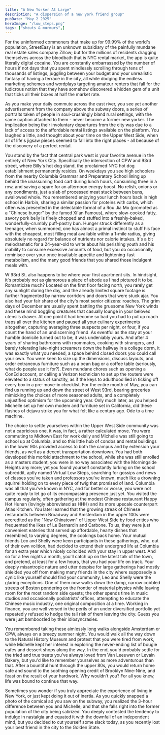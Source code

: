 ```yaml
---
title: "A New Yorker At Large"
description: "A dispersion of a new york friend group"
pubDate: "May 2 2025"
heroImage: "/low_steps.png"
tags: ["shouts & murmurs",]
---
```

For the uninformed commoners that make up for 99.99% of the world's population, StreetEasy is an unknown subsidiary of the painfully mundane real estate sales company Zillow; but for the millions of residents dragging themselves across the bloodbath that is NYC rental market, the app is quite literally digital cocaine. You are constantly embarrassed by the number of hours if not days that you spent mindlessly scrolling through tens of thousands of listings, juggling between your budget and your unrealistic fantasy of having a terrace in the city, all while dodging the endless marketing schemes and wordplays targeting amateur renters that fall for the ludicrous notion that they have somehow discovered a hidden gem of a unit that ticks all their boxes at half the market rate.


As you make your daily commute across the east river, you see yet another advertisement from the company above the subway doors, a series of portraits taken of people in soul-crushingly bland rural settings, with the same caption attached to them - never become a former new yorker. The implication being their involuntary departures from the city was due to a lack of access to the affordable rental listings available on the platform. You laughed a little, and thought about your time on the Upper West Side, when all of life's jigsaw pieces seemed to fall into the right places - all because of the discovery of a perfect rental.


You stand by the fact that central park west is your favorite avenue in the entirety of New York City. Specifically the intersection of CPW and 93rd street, where Billy's hot dog stand, the proclaimed NYC hot dog establishment permanently resides. On weekdays you see high schoolers from the nearby Columbia Grammar and Preparatory School lining up behind the unassuming food cart during lunch hours, consuming three in a row, and saving a spare for an afternoon energy boost. No relish, onions or any condiments, just a slab of processed meat stuck between buns, swallowed whole. You remembered enjoying your lunch hours back in high school in Harbin, sharing a similar passion for proteins with carbs, which often was presented in the delectable format of a Rou Jia Mo (promoted as a "Chinese burger" by the famed  Xi'an Famous), where slow-cooked fatty, savory pork belly is finely chopped and stuffed into a freshly-baked, wonderfully-crumbly puff-pastry bun. Hunger struck differently as a teenager, when summoned, one has almost a primal instinct to stuff his face with the cheapest, most filling meal available within a 1-mile radius, giving absolutely no regard for balance of nutrients nor calorie intakes. It's a bit melodramatic for a 24-year-old to write about his perishing youth and his inability to consume excessive amounts of food, but you do occasionally reminisce over your once insatiable appetite and lightening-fast metabolism, and the many good friends that you shared those indulgent meals with.


W 93rd St. also happens to be where your first apartment sits. In hindsight, it's probably not as glamorous a place of abode as I had pictured it to be. Romanticize much? Located on the first floor facing north, you rarely get any sunlight during the day, and the already limited square footage is further fragmented by narrow corridors and doors that were stuck ajar. You also had your fair share of the city's most senior citizens: roaches. The grim days of December are usually spent battling the gruesome New York winds and these mind boggling creatures that casually lounge in your beloved utensils drawer. At one point it had become so bad you had to put up roach traps all over the kitchen and paused all your culinary experiments altogether, capturing averaging three suspects per night, or four, if you count the hand of an undiscerning friend. As eventful as the stay at your humble domicile turned out to be, it was undeniably yours. And after 4 years of sharing bathrooms with roommates, cooking with strangers, and barely tolerating late-night screamers down the hallway in a college dorm, it was exactly what you needed, a space behind closed doors you could call your own. You were keen to size up the dimensions, discuss layouts, and order extraneous furniture such as a bean bag or a coffee table (seriously, what do people use it for?). Even mundane chores such as opening a ConEd account, or calling a Verizon technician to set up the routers were elevated to a status of sanctity, as if the keys to adulthood lied in ticking off every box in a pre-move-in checklist. For the entire month of May, you can find us running up and down the street of West 93rd, bearing groceries mimicking the choices of more seasoned adults, and a completely unjustified optimism for the upcoming year. Only much later, as you helped Michelle set up her own modem and furniture set in California, did these flashes of dejavu strike you for what felt like a century ago. Ode to a time machine.


The choice to settle yourselves within the Upper West Side community was not a capricious one, it was, in fact, a rather calculated move. You were commuting to Midtown East for work daily and Michelle was still going to school up at Columbia, and so this little hub of condos and rental buildings in the lower 90s provided access to both the campus and by extension your friends, as well as a decent transportation downtown. You had both developed this morbid attachment to the school, while she was still enrolled as a masters student, you were in no way associated with the Morningside Heights any more; yet you found yourself constantly lurking on the school subreddit, aptly named Virtual Low Steps, searching for gossips and news of classes you've taken and professors you've known, much like a drowning squirrel holding on to every piece of twig that promised of land. Columbia was all that you've known in NYC, and for better or worse, you were not quite ready to let go of its encompassing presence just yet. You visited the campus regularly, often gathering at the modest Chinese restaurant Happy Hot Hunan (lovingly abbreviated as HHH) and its more upscale counterpart Atlas Kitchen. You later learned that the growing streak of Chinese restaurants between Broadway and Amsterdam in the upper 100s were accredited as the "New Chinatown" of Upper West Side by food critics who frequented the likes of Le Bernardin and Carbone. To us, they were just convenient eateries that served up affordable, hearty dishes that resembled, to varying degrees, the cookings back home. Your mutual friends Leo and Shelly were keen participants in these gatherings, who, out of their own volition, had decided to extend their undergrad life at Columbia for an extra year which nicely coincided with your stay in upper west. And so for a few nights a month, you'll catch up on the latest talk of the town, and pretend, at least for a few hours, that you had your life on track. Your deeply misantropic nature and utter despise for large gatherings had mostly shielded you off from making many friends in the city where supposedly a cynic like yourself should find your community, Leo and Shelly were the glaring exceptions. One of them now walks down the damp, narrow cobbled streets of Boston pondering on the frontier of material physics while leaving room for the most random side quests; the other spends time in music studios and occasionally podiatrists' offices, attempting to educate the Chinese music industry, one original composition at a time. Working in finance, you are well versed in the perils of an under diversified portfolio yet repeatedly refused to hedge the tail risk of them leaving the city. Guess you were just bamboozled by their idiosyncrasies.


You remembered taking these aimlessly long walks alongside Amsterdam or CPW, always on a breezy summer night. You would walk all the way down to the Natural History Museum and protest that you were tired from work, while Michelle kept her interest in exploring the never-ending list of bougie cafes and dessert shops along the way. In the end, you'd probably settle for the tried and true treats you've always loved from Van Leeuwen or Levain Bakery, but you'd like to remember yourselves as more adventurous than that. After a bountiful hunt through the upper 80s, you would return home safe and sound to the soothing opening credit of Brooklyn Nine-Nine, and feast on the result of your hardwork. Why wouldn't you? For all you knew, life was bound to continue that way.


Sometimes you wonder if you truly appreciate the experience of living in New York, or just kept doing it out of inertia. As you quickly snapped a photo of the comical ad you saw on the subway, you realized the 3-hour difference between you and Michelle, and that she falls right into the former population of the city being satirized. You deeply contested the tendency to indulge in nastalgia and equated it with the downfall of an independent mind, but you decided to cut yourself some slack today, as you recently lost your best friend in the city to the Golden State.